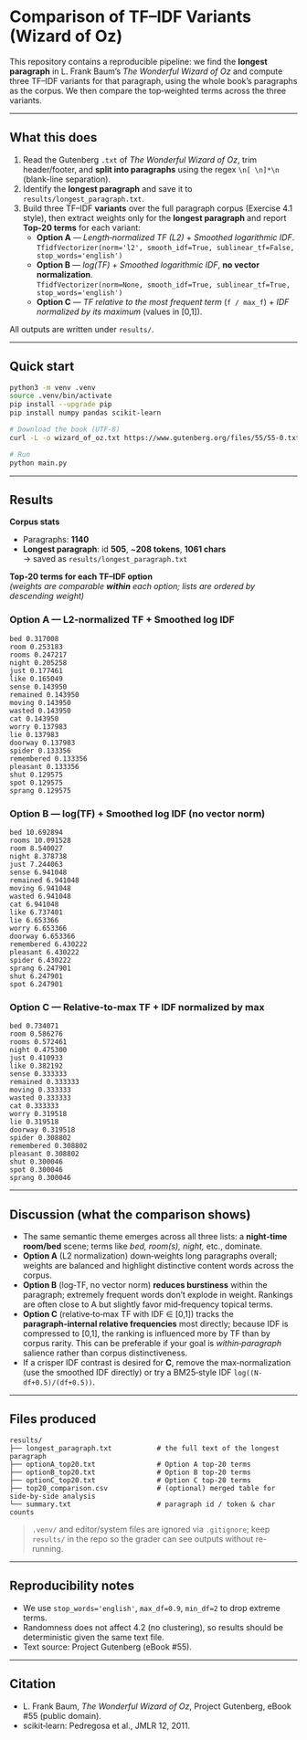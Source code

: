 # Comparison of TF–IDF Variants (Wizard of Oz)

This repository contains a reproducible pipeline: we find the **longest paragraph** in L. Frank Baum’s *The Wonderful Wizard of Oz* and compute three TF–IDF variants for that paragraph, using the whole book’s paragraphs as the corpus. We then compare the top‑weighted terms across the three variants.

---

## What this does

1) Read the Gutenberg `.txt` of *The Wonderful Wizard of Oz*, trim header/footer, and **split into paragraphs** using the regex `\n[ \n]*\n` (blank-line separation).  
2) Identify the **longest paragraph** and save it to `results/longest_paragraph.txt`.  
3) Build three TF–IDF **variants** over the full paragraph corpus (Exercise 4.1 style), then extract weights only for the **longest paragraph** and report **Top‑20 terms** for each variant:
   - **Option A** — *Length‑normalized TF (L2)* + *Smoothed logarithmic IDF*.  
     `TfidfVectorizer(norm='l2', smooth_idf=True, sublinear_tf=False, stop_words='english')`
   - **Option B** — *log(TF)* + *Smoothed logarithmic IDF*, **no vector normalization**.  
     `TfidfVectorizer(norm=None, smooth_idf=True, sublinear_tf=True, stop_words='english')`
   - **Option C** — *TF relative to the most frequent term* (`f / max_f`) + *IDF normalized by its maximum* (values in [0,1]).

All outputs are written under `results/`.

---

## Quick start

```bash
python3 -m venv .venv
source .venv/bin/activate
pip install --upgrade pip
pip install numpy pandas scikit-learn

# Download the book (UTF‑8)
curl -L -o wizard_of_oz.txt https://www.gutenberg.org/files/55/55-0.txt

# Run
python main.py
```

---

## Results 

**Corpus stats**  
- Paragraphs: **1140**  
- **Longest paragraph**: id **505**, ~**208 tokens**, **1061 chars**  
  → saved as `results/longest_paragraph.txt`

**Top‑20 terms for each TF–IDF option**  
*(weights are comparable **within** each option; lists are ordered by descending weight)*

### Option A — L2‑normalized TF + Smoothed log IDF
```
bed 0.317008
room 0.253183
rooms 0.247217
night 0.205258
just 0.177461
like 0.165049
sense 0.143950
remained 0.143950
moving 0.143950
wasted 0.143950
cat 0.143950
worry 0.137983
lie 0.137983
doorway 0.137983
spider 0.133356
remembered 0.133356
pleasant 0.133356
shut 0.129575
spot 0.129575
sprang 0.129575
```

### Option B — log(TF) + Smoothed log IDF (no vector norm)
```
bed 10.692894
rooms 10.091528
room 8.540027
night 8.378738
just 7.244063
sense 6.941048
remained 6.941048
moving 6.941048
wasted 6.941048
cat 6.941048
like 6.737401
lie 6.653366
worry 6.653366
doorway 6.653366
remembered 6.430222
pleasant 6.430222
spider 6.430222
sprang 6.247901
shut 6.247901
spot 6.247901
```

### Option C — Relative‑to‑max TF + IDF normalized by max
```
bed 0.734071
room 0.586276
rooms 0.572461
night 0.475300
just 0.410933
like 0.382192
sense 0.333333
remained 0.333333
moving 0.333333
wasted 0.333333
cat 0.333333
worry 0.319518
lie 0.319518
doorway 0.319518
spider 0.308802
remembered 0.308802
pleasant 0.308802
shut 0.300046
spot 0.300046
sprang 0.300046
```

---

## Discussion (what the comparison shows)

- The same semantic theme emerges across all three lists: a **night‑time room/bed** scene; terms like *bed, room(s), night,* etc., dominate.  
- **Option A** (L2 normalization) down‑weights long paragraphs overall; weights are balanced and highlight distinctive content words across the corpus.  
- **Option B** (log‑TF, no vector norm) **reduces burstiness** within the paragraph; extremely frequent words don’t explode in weight. Rankings are often close to A but slightly favor mid‑frequency topical terms.
- **Option C** (relative‑to‑max TF with IDF ∈ [0,1]) tracks the **paragraph‑internal relative frequencies** most directly; because IDF is compressed to [0,1], the ranking is influenced more by TF than by corpus rarity. This can be preferable if your goal is *within‑paragraph* salience rather than corpus distinctiveness.
- If a crisper IDF contrast is desired for **C**, remove the max‑normalization (use the smoothed IDF directly) or try a BM25‑style IDF `log((N-df+0.5)/(df+0.5))`.

---

## Files produced

```
results/
├── longest_paragraph.txt           # the full text of the longest paragraph
├── optionA_top20.txt               # Option A top-20 terms
├── optionB_top20.txt               # Option B top-20 terms
├── optionC_top20.txt               # Option C top-20 terms
├── top20_comparison.csv            # (optional) merged table for side-by-side analysis
└── summary.txt                     # paragraph id / token & char counts
```

> `.venv/` and editor/system files are ignored via `.gitignore`; keep `results/` in the repo so the grader can see outputs without re-running.

---

## Reproducibility notes

- We use `stop_words='english'`, `max_df=0.9`, `min_df=2` to drop extreme terms.  
- Randomness does not affect 4.2 (no clustering), so results should be deterministic given the same text file.  
- Text source: Project Gutenberg (eBook #55).

---

## Citation

- L. Frank Baum, *The Wonderful Wizard of Oz*, Project Gutenberg, eBook #55 (public domain).  
- scikit‑learn: Pedregosa et al., JMLR 12, 2011.
